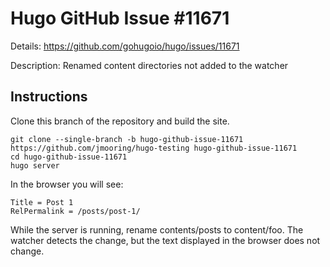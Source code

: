 # Hugo GitHub Issue #11671

Details: <https://github.com/gohugoio/hugo/issues/11671>

Description: Renamed content directories not added to the watcher

## Instructions

Clone this branch of the repository and build the site.

```text
git clone --single-branch -b hugo-github-issue-11671 https://github.com/jmooring/hugo-testing hugo-github-issue-11671
cd hugo-github-issue-11671
hugo server
```

In the browser you will see:

```text
Title = Post 1
RelPermalink = /posts/post-1/
```

While the server is running, rename contents/posts to content/foo. The watcher detects the change, but the text displayed in the browser does not change.
